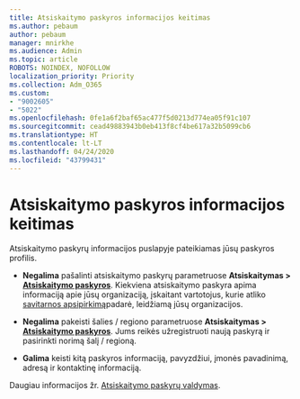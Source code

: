 ```yaml
---
title: Atsiskaitymo paskyros informacijos keitimas
ms.author: pebaum
author: pebaum
manager: mnirkhe
ms.audience: Admin
ms.topic: article
ROBOTS: NOINDEX, NOFOLLOW
localization_priority: Priority
ms.collection: Adm_O365
ms.custom:
- "9002605"
- "5022"
ms.openlocfilehash: 0fe1a6f2baf65ac477f5d0213d774ea05f91c107
ms.sourcegitcommit: cead49883943b0eb413f8cf4be617a32b5099cb6
ms.translationtype: HT
ms.contentlocale: lt-LT
ms.lasthandoff: 04/24/2020
ms.locfileid: "43799431"
---
```

# <a name="change-billing-account-information"></a>Atsiskaitymo paskyros informacijos keitimas

Atsiskaitymo paskyrų informacijos puslapyje pateikiamas jūsų paskyros profilis.

- **Negalima** pašalinti atsiskaitymo paskyrų parametruose **Atsiskaitymas > [Atsiskaitymo paskyros](https://go.microsoft.com/fwlink/p/?linkid=2084771)**. Kiekviena atsiskaitymo paskyra apima informaciją apie jūsų organizaciją, įskaitant vartotojus, kurie atliko [savitarnos apsipirkimą](https://docs.microsoft.com/microsoft-365/commerce/subscriptions/manage-self-service-purchases-admins)padarė, leidžiamą jūsų organizacijos. 

- **Negalima** pakeisti šalies / regiono parametruose **Atsiskaitymas > [Atsiskaitymo paskyros](https://go.microsoft.com/fwlink/p/?linkid=2084771)**. Jums reikės užregistruoti naują paskyrą ir pasirinkti norimą šalį / regioną. 

- **Galima** keisti kitą paskyros informaciją, pavyzdžiui, įmonės pavadinimą, adresą ir kontaktinę informaciją. 

Daugiau informacijos žr. [Atsiskaitymo paskyrų valdymas](https://docs.microsoft.com/microsoft-365/commerce/manage-billing-accounts). 
